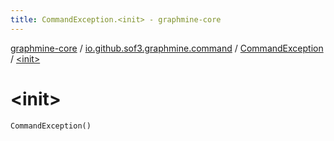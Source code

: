 ```yaml
---
title: CommandException.<init> - graphmine-core
---
```


[graphmine-core](../../index.html) / [io.github.sof3.graphmine.command](../index.html) / [CommandException](index.html) / [&lt;init&gt;](./-init-.html)

# &lt;init&gt;

`CommandException()`